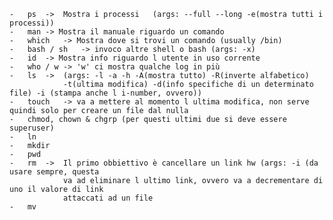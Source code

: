 
	-	ps	->	Mostra i processi	(args: --full --long -e(mostra tutti i processi))
	-	man	-> Mostra il manuale riguardo un comando
	-	which	-> Mostra dove si trovi un comando (usually /bin)
	-	bash / sh	-> invoco altre shell o bash (args: -x)
	-	id	-> Mostra info riguardo l utente in uso corrente
	-	who / w	-> 'w' ci mostra qualche log in più
	-	ls	->	(args: -l -a -h -A(mostra tutto) -R(inverte alfabetico) 
				-t(ultima modifica) -d(info specifiche di un determinato file) -i (stampa anche l i-number, ovvero))
	-	touch	-> va a mettere al momento l ultima modifica, non serve quindi solo per creare un file dal nulla
	-	chmod, chown & chgrp (per questi ultimi due si deve essere superuser)
	-	ln
	-	mkdir
	-	pwd
	-	rm	->	Il primo obbiettivo è cancellare un link hw	(args: -i (da usare sempre, questa
				va ad eliminare l ultimo link, ovvero va a decrementare di uno il valore di link
				attaccati ad un file
	-	mv